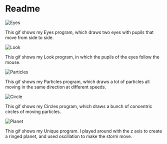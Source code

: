 # Readme

![Eyes](https://user-images.githubusercontent.com/64821062/133710984-76898494-70af-4fa7-aff8-527e490e7e44.gif)

This gif shows my Eyes program, which draws two eyes with pupils that move from side to side.


![Look](https://user-images.githubusercontent.com/64821062/133711021-68550d3b-1abb-436b-8a3f-ae6afe42b047.gif)

This gif shows my Look program, in which the pupils of the eyes follow the mouse.


![Particles](https://user-images.githubusercontent.com/64821062/133711070-113fec7b-a807-44d5-9f98-97b1d0f8ed54.gif)

This gif shows my Particles program, which draws a lot of particles all moving in the same direction at different speeds.


![Circle](https://user-images.githubusercontent.com/64821062/133711115-f6b9f64f-ee31-4102-acca-034a282e08d4.gif)

This gif shows my Circles program, which draws a bunch of concentric circles of moving particles.


![Planet](https://user-images.githubusercontent.com/64821062/133711147-c33b4c74-0fda-4c97-89a4-ff92eadb14c3.gif)

This gif shows my Unique program. I played around with the z axis to create a ringed planet, and used oscillation to make the storm move.
